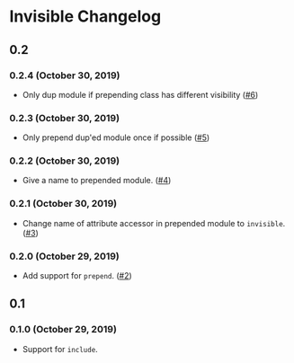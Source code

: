 # Invisible Changelog

## 0.2

### 0.2.4 (October 30, 2019)

* Only dup module if prepending class has different visibility
  ([#6](https://github.com/shioyama/invisible/pull/6))

### 0.2.3 (October 30, 2019)

* Only prepend dup'ed module once if possible ([#5](https://github.com/shioyama/invisible/pull/5))

### 0.2.2 (October 30, 2019)

* Give a name to prepended module. ([#4](https://github.com/shioyama/invisible/pull/4))

### 0.2.1 (October 30, 2019)

* Change name of attribute accessor in prepended module to `invisible`.
  ([#3](https://github.com/shioyama/invisible/pull/3))

### 0.2.0 (October 29, 2019)

* Add support for `prepend`.  ([#2](https://github.com/shioyama/invisible/pull/2))

## 0.1

### 0.1.0 (October 29, 2019)

* Support for `include`.
